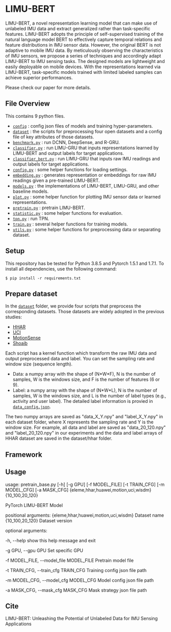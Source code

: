# LIMU-BERT
LIMU-BERT, a novel representation learning model that can make use of unlabeled IMU data and extract generalized rather than task-specific features. 
LIMU-BERT adopts the principle of self-supervised training of the natural language model BERT to effectively capture temporal relations and feature distributions in IMU sensor data. 
However, the original BERT is not adaptive to mobile IMU data. 
By meticulously observing the characteristics of IMU sensors, we propose a series of techniques and accordingly adapt LIMU-BERT to IMU sensing tasks. The designed models are lightweight and easily deployable on mobile devices. 
With the representations learned via LIMU-BERT, task-specific models trained with limited labeled samples can achieve superior performances. 

Please check our paper for more details.
## File Overview
This contains 9 python files.
- [`config`](./config) : config json files of models and training hyper-parameters.
- [`dataset`](./dataset) : the scripts for preprocessing four open datasets and a config file of key attributes of those datasets.
- [`benchmark.py`](./benchmark.py) : run DCNN, DeepSense, and R-GRU.
- [`classifier.py`](./classifier.py) : run LIMU-GRU that inputs representations learned by LIMU-BERT and output labels for target applications.
- [`classifier_bert.py`](./classifier_bert.py) : run LIMU-GRU that inputs raw IMU readings and output labels for target applications.
- [`config.py`](./config.py) : some helper functions for loading settings.
- [`embedding.py`](./embedding.py) : generates representation or embeddings for raw IMU readings given a pre-trained LIMU-BERT.
- [`models.py`](./models.py) : the implementations of LIMU-BERT, LIMU-GRU, and other baseline models.
- [`plot.py`](./plot.py) : some helper function for plotting IMU sensor data or learned representations.
- [`pretrain.py`](./pretrain.py) : pretrain LIMU-BERT.
- [`statistic.py`](./statistic.py) : some helper functions for evaluation.
- [`tpn.py`](./tpn.py) : run TPN.
- [`train.py`](./train.py) : several helper functions for training models.
- [`utils.py`](./utils.py) : some helper functions for preprocessing data or separating dataset.

## Setup
This repository has be tested for Python 3.8.5 and Pytorch 1.5.1 and 1.7.1. To install all dependencies, use the following command:

```
$ pip install -r requirements.txt
```


## Prepare dataset
In the [`dataset`](./dataset) folder, we provide four scripts that preprocess the corresponding datasets. Those datasets are widely adopted in the previous studies:
- [HHAR](http://archive.ics.uci.edu/ml/datasets/heterogeneity+activity+recognition)
- [UCI](http://archive.ics.uci.edu/ml/datasets/Smartphone-Based+Recognition+of+Human+Activities+and+Postural+Transitions)
- [MotionSense](https://github.com/mmalekzadeh/motion-sense)
- [Shoaib](https://www.utwente.nl/en/eemcs/ps/research/dataset/)

Each script has a kernel function which transform the raw IMU data and output preprocessed data and label. You can set the sampling rate and window size (sequence length).
- Data: a numpy array with the shape of (N\*W\*F), N is the number of samples, W is the windows size, and F is the number of features (6 or 9).
- Label: a numpy array with the shape of (N\*W\*L), N is the number of samples, W is the windows size, and L is the number of label types (e.g., activity and user label). The detailed label information is provied in [`data_config.json`](./dataset/data_config.json).

The two numpy arrays are saved as "data_X_Y.npy" and "label_X_Y.npy" in each dataset folder, where X represents the sampling rate and Y is the window size. For example, all data and label are saved as "data_20_120.npy" and "label_20_120.npy" in our experiments and the data and label arrays of HHAR dataset are saved in the dataset/hhar folder.

## Framework

## Usage
usage: pretrain_base.py [-h] [-g GPU] [-f MODEL_FILE] [-t TRAIN_CFG] [-m MODEL_CFG] [-a MASK_CFG] {eleme,hhar,huawei,motion,uci,wisdm} {10_100,20_120}

PyTorch LIMU-BERT Model

positional arguments:
  {eleme,hhar,huawei,motion,uci,wisdm}
                        Dataset name
  {10_100,20_120}       Dataset version

optional arguments:

  -h, --help            show this help message and exit

  -g GPU, --gpu GPU     Set specific GPU

  -f MODEL_FILE, --model_file MODEL_FILE        Pretrain model file

  -t TRAIN_CFG, --train_cfg TRAIN_CFG       Training config json file path

  -m MODEL_CFG, --model_cfg MODEL_CFG       Model config json file path

  -a MASK_CFG, --mask_cfg MASK_CFG      Mask strategy json file path

## Cite
LIMU-BERT: Unleashing the Potential of Unlabeled Data for IMU Sensing Applications


